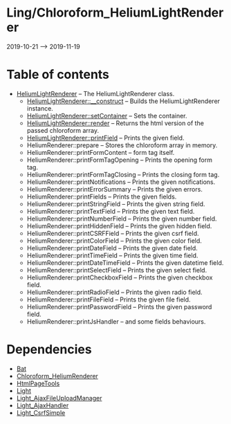 Ling/Chloroform_HeliumLightRenderer
================
2019-10-21 --> 2019-11-19




Table of contents
===========

- [HeliumLightRenderer](https://github.com/lingtalfi/Chloroform_HeliumLightRenderer/blob/master/doc/api/Ling/Chloroform_HeliumLightRenderer/HeliumLightRenderer.md) &ndash; The HeliumLightRenderer class.
    - [HeliumLightRenderer::__construct](https://github.com/lingtalfi/Chloroform_HeliumLightRenderer/blob/master/doc/api/Ling/Chloroform_HeliumLightRenderer/HeliumLightRenderer/__construct.md) &ndash; Builds the HeliumLightRenderer instance.
    - [HeliumLightRenderer::setContainer](https://github.com/lingtalfi/Chloroform_HeliumLightRenderer/blob/master/doc/api/Ling/Chloroform_HeliumLightRenderer/HeliumLightRenderer/setContainer.md) &ndash; Sets the container.
    - [HeliumLightRenderer::render](https://github.com/lingtalfi/Chloroform_HeliumLightRenderer/blob/master/doc/api/Ling/Chloroform_HeliumLightRenderer/HeliumLightRenderer/render.md) &ndash; Returns the html version of the passed chloroform array.
    - [HeliumLightRenderer::printField](https://github.com/lingtalfi/Chloroform_HeliumLightRenderer/blob/master/doc/api/Ling/Chloroform_HeliumLightRenderer/HeliumLightRenderer/printField.md) &ndash; Prints the given field.
    - HeliumRenderer::prepare &ndash; Stores the chloroform array in memory.
    - HeliumRenderer::printFormContent &ndash; form tag itself.
    - HeliumRenderer::printFormTagOpening &ndash; Prints the opening form tag.
    - HeliumRenderer::printFormTagClosing &ndash; Prints the closing form tag.
    - HeliumRenderer::printNotifications &ndash; Prints the given notifications.
    - HeliumRenderer::printErrorSummary &ndash; Prints the given errors.
    - HeliumRenderer::printFields &ndash; Prints the given fields.
    - HeliumRenderer::printStringField &ndash; Prints the given string field.
    - HeliumRenderer::printTextField &ndash; Prints the given text field.
    - HeliumRenderer::printNumberField &ndash; Prints the given number field.
    - HeliumRenderer::printHiddenField &ndash; Prints the given hidden field.
    - HeliumRenderer::printCSRFField &ndash; Prints the given csrf field.
    - HeliumRenderer::printColorField &ndash; Prints the given color field.
    - HeliumRenderer::printDateField &ndash; Prints the given date field.
    - HeliumRenderer::printTimeField &ndash; Prints the given time field.
    - HeliumRenderer::printDateTimeField &ndash; Prints the given datetime field.
    - HeliumRenderer::printSelectField &ndash; Prints the given select field.
    - HeliumRenderer::printCheckboxField &ndash; Prints the given checkbox field.
    - HeliumRenderer::printRadioField &ndash; Prints the given radio field.
    - HeliumRenderer::printFileField &ndash; Prints the given file field.
    - HeliumRenderer::printPasswordField &ndash; Prints the given password field.
    - HeliumRenderer::printJsHandler &ndash; and some fields behaviours.


Dependencies
============
- [Bat](https://github.com/lingtalfi/Bat)
- [Chloroform_HeliumRenderer](https://github.com/lingtalfi/Chloroform_HeliumRenderer)
- [HtmlPageTools](https://github.com/lingtalfi/HtmlPageTools)
- [Light](https://github.com/lingtalfi/Light)
- [Light_AjaxFileUploadManager](https://github.com/lingtalfi/Light_AjaxFileUploadManager)
- [Light_AjaxHandler](https://github.com/lingtalfi/Light_AjaxHandler)
- [Light_CsrfSimple](https://github.com/lingtalfi/Light_CsrfSimple)


